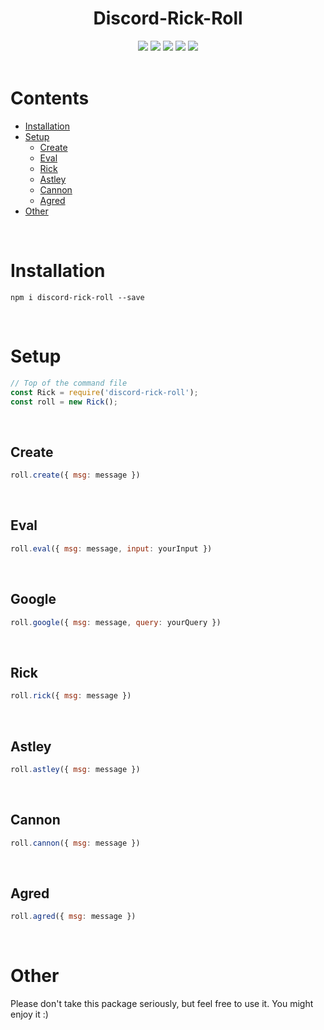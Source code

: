 <h1 style="text-align:center">Discord-Rick-Roll</h1>


<div style="text-align:center">
<a href="https://discord.com/invite/jUNbV5u"><img src="https://img.shields.io/discord/769710808435261490.svg"></a>
<a href="https://www.npmjs.com/package/discord-rick-roll"><img src="https://img.shields.io/npm/dt/discord-rick-roll.svg"></a>
<a href="https://www.npmjs.com/package/discord-rick-roll"><img src="https://img.shields.io/npm/dm/discord-rick-roll.svg?style=color=blue"></a>
<a href="https://www.npmjs.com/package/discord-rick-roll"><img src="https://img.shields.io/npm/v/discord-rick-roll.svg?style=color=blue"></a>
<a href="https://github.com/Exxonnnnnn/discord-rick-roll"><img src="https://img.shields.io/badge/license-MIT-blue.svg?style=flat-square"></a>
</div>

<br>

# Contents
- [Installation](#installation)
- [Setup](#setup)
    - [Create](#create)
    - [Eval](#eval)
    - [Rick](#rick)
    - [Astley](#astley)
    - [Cannon](#cannon)
    - [Agred](#agred)
- [Other](#other)

<br>

# Installation
```
npm i discord-rick-roll --save
```

<br>

# Setup
```js
// Top of the command file
const Rick = require('discord-rick-roll');
const roll = new Rick();
```

<br>

## Create
```js
roll.create({ msg: message })
```

<br>

## Eval
```js
roll.eval({ msg: message, input: yourInput })
```

<br>

## Google
```js
roll.google({ msg: message, query: yourQuery })
```

<br>

## Rick
```js
roll.rick({ msg: message })
```

<br>

## Astley
```js
roll.astley({ msg: message })
```

<br>

## Cannon
```js
roll.cannon({ msg: message })
```

<br>

## Agred
```js
roll.agred({ msg: message })
```

<br>

# Other
Please don't take this package seriously, but feel free to use it. You might enjoy it :)
